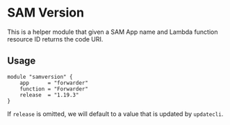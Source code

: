 # SAM Version

This is a helper module that given a SAM App name and Lambda function resource ID returns the code URI.

## Usage

```hcl
module "samversion" {
    app      = "forwarder"
    function = "Forwarder"
    release  = "1.19.3"
}
```

If `release` is omitted, we will default to a value that is updated by `updatecli`.
